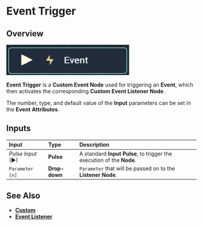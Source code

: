 # Event Trigger

## Overview

![The Event Trigger Node.](../../../.gitbook/assets/eventnode.png)

**Event Trigger** is a **Custom Event Node** used for triggering an **Event**, which then activates the corresponding **Custom Event Listener Node**.

The number, type, and default value of the **Input** parameters can be set in the **Event** **Attributes**.

## Inputs

| Input | Type | Description |
| :--- | :--- | :--- |
| _Pulse Input_ \(►\) | **Pulse** | A standard **Input Pulse**, to trigger the execution of the **Node**. |
| `Parameter [n]` | **Drop-down** | `Parameter` that will be passed on to the **Listener** **Node**. |

## See Also

* [**Custom**](./)
* [**Event Listener**](event-listener.md)

